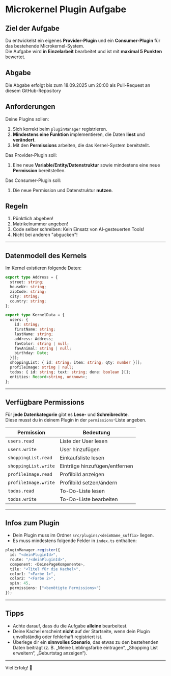 # Microkernel Plugin Aufgabe

## Ziel der Aufgabe
Du entwickelst ein eigenes **Provider-Plugin** und ein **Consumer-Plugin** für das bestehende Microkernel-System.  
Die Aufgabe wird **in Einzelarbeit** bearbeitet und ist mit **maximal 5 Punkten** bewertet.

## Abgabe
Die Abgabe erfolgt bis zum 18.09.2025 um 20:00 als Pull-Request an diesem GitHub-Repository

## Anforderungen
Deine Plugins sollen:
1. Sich korrekt beim `pluginManager` registrieren.  
2. **Mindestens eine Funktion** implementieren, die Daten **liest** und **verändert**.  
3. Mit den **Permissions** arbeiten, die das Kernel-System bereitstellt.

Das Provider-Plugin soll:
1. Eine neue **Variable/Entity/Datenstruktur** sowie mindestens eine neue **Permission** bereitstellen.
   
Das Consumer-Plugin soll:
1. Die neue Permission und Datenstruktur **nutzen**.

## Regeln
1. Pünktlich abgeben!
2. Matrikelnummer angeben!
3. Code selber schreiben: Kein Einsatz von AI-gesteuerten Tools!
4. Nicht bei anderen "abgucken"!

---

## Datenmodell des Kernels

Im Kernel existieren folgende Daten:

```ts
export type Address = {
  street: string;
  houseNr: string;
  zipCode: string;
  city: string;
  country: string;
};

export type KernelData = {
  users: {
    id: string;
    firstName: string;
    lastName: string;
    address: Address;
    favColor: string | null;
    favAnimal: string | null;
    birthday: Date;
  }[];
  shoppingList: { id: string; item: string; qty: number }[];
  profileImage: string | null;
  todos: { id: string; text: string; done: boolean }[];
  entities: Record<string, unknown>;
};
```

---

## Verfügbare Permissions

Für **jede Datenkategorie** gibt es **Lese-** und **Schreibrechte**.  
Diese musst du in deinem Plugin in der `permissions`-Liste angeben.  

| Permission              | Bedeutung                                |
|--------------------------|------------------------------------------|
| `users.read`             | Liste der User lesen                     |
| `users.write`            | User hinzufügen                          |
| `shoppingList.read`      | Einkaufsliste lesen                      |
| `shoppingList.write`     | Einträge hinzufügen/entfernen            |
| `profileImage.read`      | Profilbild anzeigen                      |
| `profileImage.write`     | Profilbild setzen/ändern                 |
| `todos.read`             | To-Do-Liste lesen                        |
| `todos.write`            | To-Do-Liste bearbeiten |

---

## Infos zum Plugin

- Dein Plugin muss im Ordner `src/plugins/<deinName_suffix>` liegen.  
- Es muss mindestens folgende Felder in `index.ts` enthalten:

```ts
pluginManager.register({
  id: "<deinPluginId>",
  route: "/<deinPluginId>",
  component: <DeinePageKomponente>,
  tile: "<Titel für die Kachel>",
  color1: "<Farbe 1>",
  color2: "<Farbe 2>",
  spin: 45, 
  permissions: ["<benötigte Permissions>"]
});
```

---

## Tipps

- Achte darauf, dass du die Aufgabe **alleine** bearbeitest.  
- Deine Kachel erscheint **nicht** auf der Startseite, wenn dein Plugin unvollständig oder fehlerhaft registriert ist.  
- Überlege dir ein **sinnvolles Szenario**, das etwas zu den bestehenden Daten beiträgt (z. B. „Meine Lieblingsfarbe eintragen“, „Shopping List erweitern“, „Geburtstag anzeigen“).  

---

Viel Erfolg! 🚀
